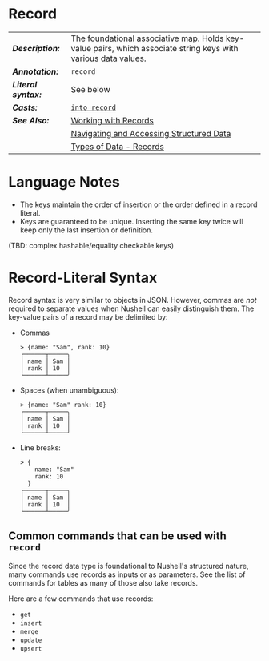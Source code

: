 # Record

|                       |                                                                                                                |
| --------------------- | -------------------------------------------------------------------------------------------------------------- |
| **_Description:_**    | The foundational associative map. Holds key-value pairs, which associate string keys with various data values. |
| **_Annotation:_**     | `record`                                                                                                       |
| **_Literal syntax:_** | See below                                                                                                      |
| **_Casts:_**          | [`into record`](/commands/docs/into_record.md)                                                                 |
| **_See Also:_**       | [Working with Records](/book/working_with_records.md)                                                          |
|                       | [Navigating and Accessing Structured Data](/book/navigating_structured_data.md)                                |
|                       | [Types of Data - Records](/book/types_of_data.md#records)                                                      |

# Language Notes

- The keys maintain the order of insertion or the order defined in a record literal.
- Keys are guaranteed to be unique. Inserting the same key twice will keep only the last insertion or definition.

(TBD: complex hashable/equality checkable keys)

# Record-Literal Syntax

Record syntax is very similar to objects in JSON. However, commas are _not_ required to separate values when Nushell can easily distinguish them. The key-value pairs of a record may be delimited by:

- Commas

  ```nu
  > {name: "Sam", rank: 10}
  ╭──────┬─────╮
  │ name │ Sam │
  │ rank │ 10  │
  ╰──────┴─────╯
  ```

- Spaces (when unambiguous):

  ```nu
  > {name: "Sam" rank: 10}
  ╭──────┬─────╮
  │ name │ Sam │
  │ rank │ 10  │
  ╰──────┴─────╯
  ```

- Line breaks:

  ```nu
  > {
      name: "Sam"
      rank: 10
    }
  ╭──────┬─────╮
  │ name │ Sam │
  │ rank │ 10  │
  ╰──────┴─────╯
  ```

## Common commands that can be used with `record`

Since the record data type is foundational to Nushell's structured nature, many commands use records as inputs or as parameters. See the list of commands for tables as many of those also take records.

Here are a few commands that use records:

- `get`
- `insert`
- `merge`
- `update`
- `upsert`
